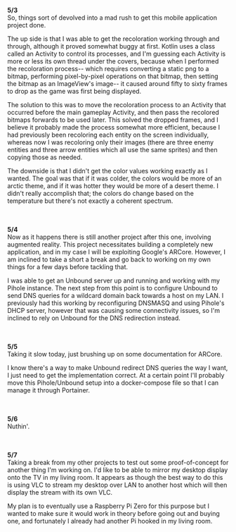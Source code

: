 **5/3**<br/>
So, things sort of devolved into a mad rush to get this mobile application project done.

The up side is that I was able to get the recoloration working through and through, although it proved somewhat buggy at first. Kotlin uses a class called an Activity to control its processes, and I'm guessing each Activity is more or less its own thread under the covers, because when I performed the recoloration process-- which requires converting a static png to a bitmap, performing pixel-by-pixel operations on that bitmap, then setting the bitmap as an ImageView's image-- it caused around fifty to sixty frames to drop as the game was first being displayed.

The solution to this was to move the recoloration process to an Activity that occurred before the main gameplay Activity, and then pass the recolored bitmaps forwards to be used later. This solved the dropped frames, and I believe it probably made the process somewhat more efficient, because I had previously been recoloring each entity on the screen individually, whereas now I was recoloring only their images (there are three enemy entities and three arrow entities which all use the same sprites) and then copying those as needed.

The downside is that I didn't get the color values working exactly as I wanted. The goal was that if it was colder, the colors would be more of an arctic theme, and if it was hotter they would be more of a desert theme. I didn't really accomplish that; the colors do change based on the temperature but there's not exactly a coherent spectrum.

<br/><br/>
**5/4**<br/>
Now as it happens there is still another project after this one, involving augmented reality. This project necessitates building a completely new application, and in my case I will be exploiting Google's ARCore. However, I am inclined to take a short a break and go back to working on my own things for a few days before tackling that.

I was able to get an Unbound server up and running and working with my Pihole instance. The next step from this point is to configure Unbound to send DNS queries for a wildcard domain back towards a host on my LAN. I previously had this working by reconfiguring DNSMASQ and using Pihole's DHCP server, however that was causing some connectivity issues, so I'm inclined to rely on Unbound for the DNS redirection instead.

<br/><br/>
**5/5**<br/>
Taking it slow today, just brushing up on some documentation for ARCore.

I know there's a way to make Unbound redirect DNS queries the way I want, I just need to get the implementation correct. At a certain point I'll probably move this Pihole/Unbound setup into a docker-compose file so that I can manage it through Portainer.

<br/><br/>
**5/6**<br/>
Nuthin'.

<br/><br/>
**5/7**<br/>
Taking a break from my other projects to test out some proof-of-concept for another thing I'm working on. I'd like to be able to mirror my desktop display onto the TV in my living room. It appears as though the best way to do this is using VLC to stream my desktop over LAN to another host which will then display the stream with its own VLC.

My plan is to eventually use a Raspberry Pi Zero for this purpose but I wanted to make sure it would work in theory before going out and buying one, and fortunately I already had another Pi hooked in my living room.
